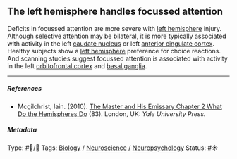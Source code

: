 ## The left hemisphere handles focussed attention

Deficits in focussed attention are more severe with [left hemisphere](Left%20hemisphere.md) injury. Although selective attention may be bilateral, it is more typically associated with activity in the left [caudate nucleus]() or left [anterior cingulate cortex](). Healthy subjects show a [left hemisphere](Left%20hemisphere.md) preference for choice reactions. And scanning studies suggest focussed attention is associated with activity in the left [orbitofrontal cortex](Orbitofrontal%20cortex.md) and [basal ganglia](Basal%20ganglia.md). 

---

##### References

* Mcgilchrist, Iain. (2010). [The Master and His Emissary Chapter 2 What Do the Hemispheres Do](The%20Master%20and%20His%20Emissary%20Chapter%202%20What%20Do%20the%20Hemispheres%20Do.md) (83). London, UK: *Yale University Press.*

##### Metadata

Type: #🔵/🔵 
Tags: [Biology]() / [Neuroscience](Neuroscience.md) / [Neuropsychology](Neuropsychology.md)
Status: #☀️ 
